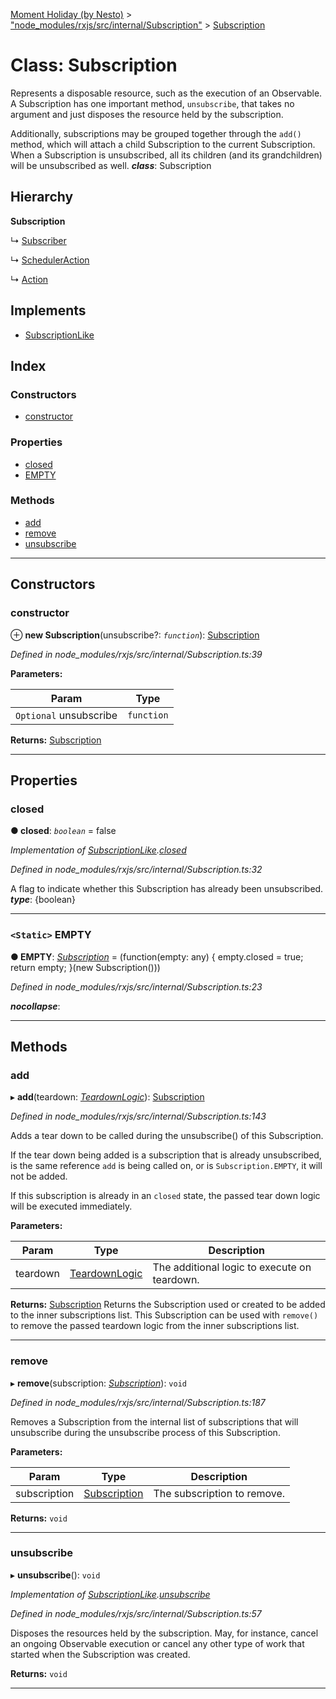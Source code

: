 [Moment Holiday (by Nesto)](../README.md) > ["node_modules/rxjs/src/internal/Subscription"](../modules/_node_modules_rxjs_src_internal_subscription_.md) > [Subscription](../classes/_node_modules_rxjs_src_internal_subscription_.subscription.md)

# Class: Subscription

Represents a disposable resource, such as the execution of an Observable. A Subscription has one important method, `unsubscribe`, that takes no argument and just disposes the resource held by the subscription.

Additionally, subscriptions may be grouped together through the `add()` method, which will attach a child Subscription to the current Subscription. When a Subscription is unsubscribed, all its children (and its grandchildren) will be unsubscribed as well.
*__class__*: Subscription

## Hierarchy

**Subscription**

↳  [Subscriber](_node_modules_rxjs_src_internal_subscriber_.subscriber.md)

↳  [SchedulerAction](../interfaces/_node_modules_rxjs_src_internal_types_.scheduleraction.md)

↳  [Action](_node_modules_rxjs_src_internal_scheduler_action_.action.md)

## Implements

* [SubscriptionLike](../interfaces/_node_modules_rxjs_src_internal_types_.subscriptionlike.md)

## Index

### Constructors

* [constructor](_node_modules_rxjs_src_internal_subscription_.subscription.md#constructor)

### Properties

* [closed](_node_modules_rxjs_src_internal_subscription_.subscription.md#closed)
* [EMPTY](_node_modules_rxjs_src_internal_subscription_.subscription.md#empty)

### Methods

* [add](_node_modules_rxjs_src_internal_subscription_.subscription.md#add)
* [remove](_node_modules_rxjs_src_internal_subscription_.subscription.md#remove)
* [unsubscribe](_node_modules_rxjs_src_internal_subscription_.subscription.md#unsubscribe)

---

## Constructors

<a id="constructor"></a>

###  constructor

⊕ **new Subscription**(unsubscribe?: *`function`*): [Subscription](_node_modules_rxjs_src_internal_subscription_.subscription.md)

*Defined in node_modules/rxjs/src/internal/Subscription.ts:39*

**Parameters:**

| Param | Type |
| ------ | ------ |
| `Optional` unsubscribe | `function` |

**Returns:** [Subscription](_node_modules_rxjs_src_internal_subscription_.subscription.md)

___

## Properties

<a id="closed"></a>

###  closed

**● closed**: *`boolean`* = false

*Implementation of [SubscriptionLike](../interfaces/_node_modules_rxjs_src_internal_types_.subscriptionlike.md).[closed](../interfaces/_node_modules_rxjs_src_internal_types_.subscriptionlike.md#closed)*

*Defined in node_modules/rxjs/src/internal/Subscription.ts:32*

A flag to indicate whether this Subscription has already been unsubscribed.
*__type__*: {boolean}

___
<a id="empty"></a>

### `<Static>` EMPTY

**● EMPTY**: *[Subscription](_node_modules_rxjs_src_internal_subscription_.subscription.md)* =  (function(empty: any) {
    empty.closed = true;
    return empty;
  }(new Subscription()))

*Defined in node_modules/rxjs/src/internal/Subscription.ts:23*

*__nocollapse__*: 

___

## Methods

<a id="add"></a>

###  add

▸ **add**(teardown: *[TeardownLogic](../modules/_node_modules_rxjs_src_internal_types_.md#teardownlogic)*): [Subscription](_node_modules_rxjs_src_internal_subscription_.subscription.md)

*Defined in node_modules/rxjs/src/internal/Subscription.ts:143*

Adds a tear down to be called during the unsubscribe() of this Subscription.

If the tear down being added is a subscription that is already unsubscribed, is the same reference `add` is being called on, or is `Subscription.EMPTY`, it will not be added.

If this subscription is already in an `closed` state, the passed tear down logic will be executed immediately.

**Parameters:**

| Param | Type | Description |
| ------ | ------ | ------ |
| teardown | [TeardownLogic](../modules/_node_modules_rxjs_src_internal_types_.md#teardownlogic) |  The additional logic to execute on teardown. |

**Returns:** [Subscription](_node_modules_rxjs_src_internal_subscription_.subscription.md)
Returns the Subscription used or created to be
added to the inner subscriptions list. This Subscription can be used with
`remove()` to remove the passed teardown logic from the inner subscriptions
list.

___
<a id="remove"></a>

###  remove

▸ **remove**(subscription: *[Subscription](_node_modules_rxjs_src_internal_subscription_.subscription.md)*): `void`

*Defined in node_modules/rxjs/src/internal/Subscription.ts:187*

Removes a Subscription from the internal list of subscriptions that will unsubscribe during the unsubscribe process of this Subscription.

**Parameters:**

| Param | Type | Description |
| ------ | ------ | ------ |
| subscription | [Subscription](_node_modules_rxjs_src_internal_subscription_.subscription.md) |  The subscription to remove. |

**Returns:** `void`

___
<a id="unsubscribe"></a>

###  unsubscribe

▸ **unsubscribe**(): `void`

*Implementation of [SubscriptionLike](../interfaces/_node_modules_rxjs_src_internal_types_.subscriptionlike.md).[unsubscribe](../interfaces/_node_modules_rxjs_src_internal_types_.subscriptionlike.md#unsubscribe)*

*Defined in node_modules/rxjs/src/internal/Subscription.ts:57*

Disposes the resources held by the subscription. May, for instance, cancel an ongoing Observable execution or cancel any other type of work that started when the Subscription was created.

**Returns:** `void`

___

